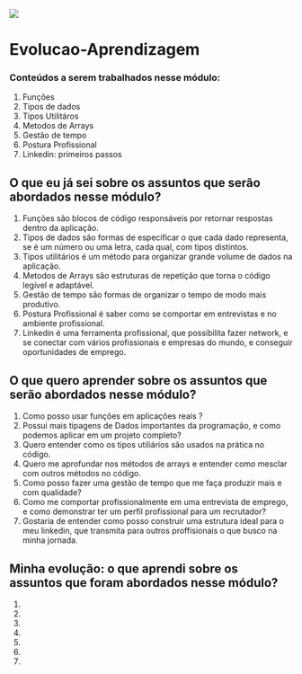 ![](https://i.imgur.com/xG74tOh.png)

# Evolucao-Aprendizagem


### Conteúdos a serem trabalhados nesse módulo:

1. Funções
2. Tipos de dados
3. Tipos Utilitáros
4. Metodos de Arrays
5. Gestão de tempo
6. Postura Profissional
7. Linkedin: primeiros passos

## O que eu já sei sobre os assuntos que serão abordados nesse módulo?

1. Funções são blocos de código responsáveis por retornar respostas dentro da aplicação.
2. Tipos de dados são formas de especificar o que cada dado representa, se é um número ou uma letra, cada qual, com tipos distintos.
3. Tipos utilitários é um método para organizar grande volume de dados na aplicação.
4. Metodos de Arrays são estruturas de repetição que torna o código legível e adaptável.
5. Gestão de tempo são formas de organizar o tempo de modo mais produtivo.
6. Postura Profissional é saber como se comportar em entrevistas e no ambiente profissional.
7. Linkedin é uma ferramenta profissional, que possibilita fazer network, e se conectar com vários profissionais e empresas do mundo, e conseguir oportunidades de emprego.

## O que quero aprender sobre os assuntos que serão abordados nesse módulo?

1. Como posso usar funções em aplicações reais ?
2. Possui mais tipagens de Dados importantes da programação, e como podemos aplicar em um projeto completo?
3. Quero entender como os tipos utiliários são usados na prática no código.
4. Quero me aprofundar nos métodos de arrays e entender como mesclar com outros métodos no código.
5. Como posso fazer uma gestão de tempo que me faça produzir mais e com qualidade?
6. Como me comportar profissionalmente em uma entrevista de emprego, e como demonstrar ter um perfil profissional para um recrutador?
7. Gostaria de entender como posso construir uma estrutura ideal para o meu linkedin, que transmita para outros proffisionais o que busco na minha jornada.

## Minha evolução: o que aprendi sobre os assuntos que foram abordados nesse módulo?

1. 
2. 
3. 
4. 
5. 
6. 
7. 


